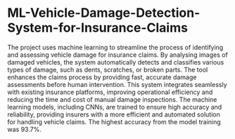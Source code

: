 # ML-Vehicle-Damage-Detection-System-for-Insurance-Claims
The project uses machine learning to streamline the process of identifying and assessing vehicle damage for insurance claims. By analysing images of damaged vehicles, the system automatically detects and classifies various types of damage, such as dents, scratches, or broken parts. The tool enhances the claims process by providing fast, accurate damage assessments before human intervention. This system integrates seamlessly with existing insurance platforms, improving operational efficiency and reducing the time and cost of manual damage inspections. The machine learning models, including CNNs, are trained to ensure high accuracy and reliability, providing insurers with a more efficient and automated solution for handling vehicle claims. The highest accuracy from the model training was 93.7%.
